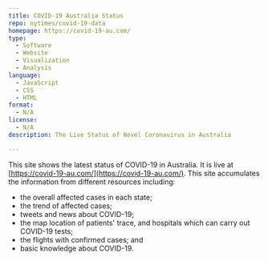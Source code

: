 ```yaml
---
title: COVID-19 Australia Status
repo: nytimes/covid-19-data
homepage: https://covid-19-au.com/
type: 
  - Software
  - Website
  - Visualization
  - Analysis
language:
  - JavaScript
  - CSS
  - HTML
format:
  - N/A
license:
  - N/A
description: The Live Status of Novel Coronavirus in Australia

---
```


This site shows the latest status of COVID-19 in Australia. It is live at [https://covid-19-au.com/](https://covid-19-au.com/).
This site accumulates the information from different resources including:
* the overall affected cases in each state;
* the trend of affected cases;
* tweets and news about COVID-19;
* the map location of patients' trace, and hospitals which can carry out COVID-19 tests;
* the flights with confirmed cases; and
* basic knowledge about COVID-19.
